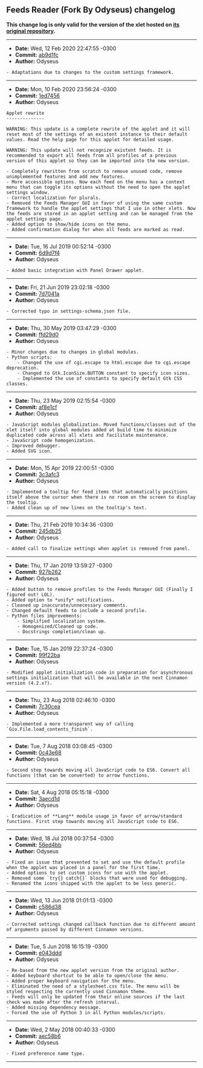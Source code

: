 ## Feeds Reader (Fork By Odyseus) changelog

**This change log is only valid for the version of the xlet hosted on [its original repository](https://gitlab.com/Odyseus/CinnamonTools).**

***

- **Date:** Wed, 12 Feb 2020 22:47:55 -0300
- **Commit:** [ab9d1fc](https://gitlab.com/Odyseus/CinnamonTools/commit/ab9d1fc)
- **Author:** Odyseus

```
- Adaptations due to changes to the custom settings framework.

```

***

- **Date:** Mon, 10 Feb 2020 23:56:24 -0300
- **Commit:** [1ed7456](https://gitlab.com/Odyseus/CinnamonTools/commit/1ed7456)
- **Author:** Odyseus

```
Applet rewrite
--------------

WARNING: This update is a complete rewrite of the applet and it will reset most of the settings of an existent instance to their default values. Read the help page for this applet for detailed usage.

WARNING: This update will not recognize existent feeds. It is recommended to export all feeds from all profiles of a previous version of this applet so they can be imported into the new version.

- Completely rewritten from scratch to remove unused code, remove unimplemented features and add new features.
- More accessible options. Now each feed on the menu has a context menu that can toggle its options without the need to open the applet settings window.
- Correct localization for plurals.
- Removed the Feeds Manager GUI in favor of using the same custom framework to handle the applet settings that I use in other xlets. Now the feeds are stored in an applet setting and can be managed from the applet settings page.
- Added option to show/hide icons on the menu.
- Added confirmation dialog for when all feeds are marked as read.

```

***

- **Date:** Tue, 16 Jul 2019 00:52:14 -0300
- **Commit:** [6d9d7f4](https://gitlab.com/Odyseus/CinnamonTools/commit/6d9d7f4)
- **Author:** Odyseus

```
- Added basic integration with Panel Drawer applet.

```

***

- **Date:** Fri, 21 Jun 2019 23:02:18 -0300
- **Commit:** [7d7041a](https://gitlab.com/Odyseus/CinnamonTools/commit/7d7041a)
- **Author:** Odyseus

```
- Corrected typo in settings-schema.json file.

```

***

- **Date:** Thu, 30 May 2019 03:47:29 -0300
- **Commit:** [ffd29d0](https://gitlab.com/Odyseus/CinnamonTools/commit/ffd29d0)
- **Author:** Odyseus

```
- Minor changes due to changes in global modules.
- Python scripts:
    - Changed the use of cgi.escape to html.escape due to cgi.escape deprecation.
    - Changed to Gtk.IconSize.BUTTON constant to specify icon sizes.
    - Implemented the use of constants to specify default Gtk CSS classes.

```

***

- **Date:** Thu, 23 May 2019 02:15:54 -0300
- **Commit:** [af8e1cf](https://gitlab.com/Odyseus/CinnamonTools/commit/af8e1cf)
- **Author:** Odyseus

```
- JavaScript modules globalization. Moved functions/classes out of the xlet itself into global modules added at build time to minimize duplicated code across all xlets and facilitate maintenance.
- JavaScript code homogenization.
- Improved debugger.
- Added SVG icon.

```

***

- **Date:** Mon, 15 Apr 2019 22:00:51 -0300
- **Commit:** [3c3afc3](https://gitlab.com/Odyseus/CinnamonTools/commit/3c3afc3)
- **Author:** Odyseus

```
- Implemented a tooltip for feed items that automatically positions itself above the cursor when there is no room on the screen to display the tooltip.
- Added clean up of new lines on the tooltip's text.

```

***

- **Date:** Thu, 21 Feb 2019 10:34:36 -0300
- **Commit:** [245db25](https://gitlab.com/Odyseus/CinnamonTools/commit/245db25)
- **Author:** Odyseus

```
- Added call to finalize settings when applet is removed from panel.

```

***

- **Date:** Thu, 17 Jan 2019 13:59:27 -0300
- **Commit:** [927b262](https://gitlab.com/Odyseus/CinnamonTools/commit/927b262)
- **Author:** Odyseus

```
- Added button to remove profiles to the Feeds Manager GUI (Finally I figured out! LOL).
- Added option to *unify* notifications.
- Cleaned up inaccurate/unnecessary comments.
- Changed default feeds to include a second profile.
- Python files improvements:
    - Simplified localization system.
    - Homogenized/Cleaned up code.
    - Docstrings completion/clean up.

```

***

- **Date:** Tue, 15 Jan 2019 22:37:24 -0300
- **Commit:** [99f22ba](https://gitlab.com/Odyseus/CinnamonTools/commit/99f22ba)
- **Author:** Odyseus

```
- Modified applet initialization code in preparation for asynchronous settings initialization that will be available in the next Cinnamon version (4.2.x?).

```

***

- **Date:** Thu, 23 Aug 2018 02:46:10 -0300
- **Commit:** [7c30cea](https://gitlab.com/Odyseus/CinnamonTools/commit/7c30cea)
- **Author:** Odyseus

```
- Implemented a more transparent way of calling `Gio.File.load_contents_finish`.

```

***

- **Date:** Tue, 7 Aug 2018 03:08:45 -0300
- **Commit:** [0c43e68](https://gitlab.com/Odyseus/CinnamonTools/commit/0c43e68)
- **Author:** Odyseus

```
- Second step towards moving all JavaScript code to ES6. Convert all functions (that can be converted) to arrow functions.

```

***

- **Date:** Sat, 4 Aug 2018 05:15:18 -0300
- **Commit:** [3aecd1d](https://gitlab.com/Odyseus/CinnamonTools/commit/3aecd1d)
- **Author:** Odyseus

```
- Eradication of **Lang** module usage in favor of arrow/standard functions. First step towards moving all JavaScript code to ES6.

```

***

- **Date:** Wed, 18 Jul 2018 00:37:54 -0300
- **Commit:** [56ed4bb](https://gitlab.com/Odyseus/CinnamonTools/commit/56ed4bb)
- **Author:** Odyseus

```
- Fixed an issue that prevented to set and use the default profile when the applet was placed in a panel for the first time.
- Added options to set custom icons for use with the applet.
- Removed some `try{} catch{}` blocks that were used for debugging.
- Renamed the icons shipped with the applet to be less generic.

```

***

- **Date:** Wed, 13 Jun 2018 01:01:13 -0300
- **Commit:** [c586d38](https://gitlab.com/Odyseus/CinnamonTools/commit/c586d38)
- **Author:** Odyseus

```
- Corrected settings changed callback function due to different amount of arguments passed by different Cinnamon versions.

```

***

- **Date:** Tue, 5 Jun 2018 16:15:19 -0300
- **Commit:** [e043ddd](https://gitlab.com/Odyseus/CinnamonTools/commit/e043ddd)
- **Author:** Odyseus

```
- Re-based from the new applet version from the original author.
- Added keyboard shortcut to be able to open/close the menu.
- Added proper keyboard navigation for the menu.
- Eliminated the need of a stylesheet.css file. The menu will be styled respecting the currently used Cinnamon theme.
- Feeds will only be updated from their online sources if the last check was made after the refresh interval.
- Added missing dependency message.
- Forced the use of Python 3 in all Python modules/scripts.

```

***

- **Date:** Wed, 2 May 2018 00:40:33 -0300
- **Commit:** [aec58b6](https://gitlab.com/Odyseus/CinnamonTools/commit/aec58b6)
- **Author:** Odyseus

```
- Fixed preference name type.

```

***
